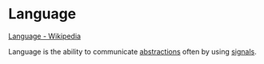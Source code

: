 # Language

<a href="https://en.wikipedia.org/wiki/Language" target="_blank">Language - Wikipedia</a>

Language is the ability to communicate [abstractions](./abstraction.md) often by using [signals](./signals.md).
